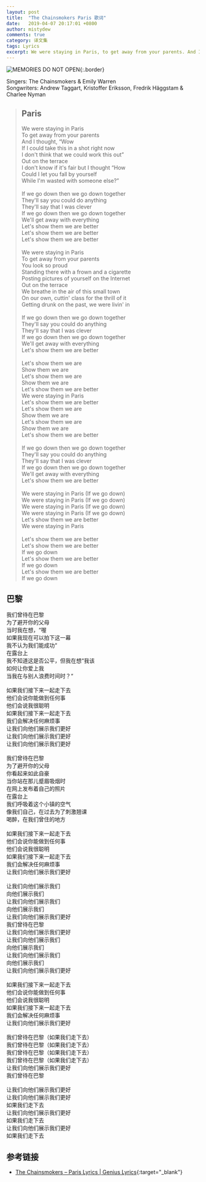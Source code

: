 ```yaml
---
layout: post
title:  "The Chainsmokers Paris 歌词"
date:   2019-04-07 20:17:01 +0800
author: mistydew
comments: true
category: 译文集
tags: Lyrics
excerpt: We were staying in Paris, to get away from your parents. And I thought, “Wow if I could take this in a shot right now, I don't think that we could work this out”. Out on the terrace. I don't know if it's fair but I thought “How could I let you fall by yourself, while I'm wasted with someone else?”
---
```

![MEMORIES DO NOT OPEN](https://is2-ssl.mzstatic.com/image/thumb/Music111/v4/02/81/16/02811613-b75f-7223-cd91-63448af2ffde/source/600x600bb.jpg){:.border}

Singers: The Chainsmokers & Emily Warren<br>
Songwriters: Andrew Taggart, Kristoffer Eriksson, Fredrik Häggstam & Charlee Nyman

<blockquote class="lyric-original">
  <h2>Paris</h2>
  <p>
    We were staying in Paris<br>
    To get away from your parents<br>
    And I thought, “Wow<br>
    If I could take this in a shot right now<br>
    I don't think that we could work this out”<br>
    Out on the terrace<br>
    I don't know if it's fair but I thought “How<br>
    Could I let you fall by yourself<br>
    While I'm wasted with someone else?”<br>
    <br>
    If we go down then we go down together<br>
    They'll say you could do anything<br>
    They'll say that I was clever<br>
    If we go down then we go down together<br>
    We'll get away with everything<br>
    Let's show them we are better<br>
    Let's show them we are better<br>
    Let's show them we are better<br>
    <br>
    We were staying in Paris<br>
    To get away from your parents<br>
    You look so proud<br>
    Standing there with a frown and a cigarette<br>
    Posting pictures of yourself on the Internet<br>
    Out on the terrace<br>
    We breathe in the air of this small town<br>
    On our own, cuttin' class for the thrill of it<br>
    Getting drunk on the past, we were livin' in<br>
    <br>
    If we go down then we go down together<br>
    They'll say you could do anything<br>
    They'll say that I was clever<br>
    If we go down then we go down together<br>
    We'll get away with everything<br>
    Let's show them we are better<br>
    <br>
    Let's show them we are<br>
    Show them we are<br>
    Let's show them we are<br>
    Show them we are<br>
    Let's show them we are better<br>
    We were staying in Paris<br>
    Let's show them we are better<br>
    Let's show them we are<br>
    Show them we are<br>
    Let's show them we are<br>
    Show them we are<br>
    Let's show them we are better<br>
    <br>
    If we go down then we go down together<br>
    They'll say you could do anything<br>
    They'll say that I was clever<br>
    If we go down then we go down together<br>
    We'll get away with everything<br>
    Let's show them we are better<br>
    <br>
    We were staying in Paris (If we go down)<br>
    We were staying in Paris (If we go down)<br>
    We were staying in Paris (If we go down)<br>
    We were staying in Paris (If we go down)<br>
    Let's show them we are better<br>
    We were staying in Paris<br>
    <br>
    Let's show them we are better<br>
    Let's show them we are better<br>
    If we go down<br>
    Let's show them we are better<br>
    If we go down<br>
    Let's show them we are better<br>
    If we go down
  </p>
</blockquote>

<div class="lyric-translation">
  <h2>巴黎</h2>
  <p>
    我们曾待在巴黎<br>
    为了避开你的父母<br>
    当时我在想，“喔<br>
    如果我现在可以拍下这一幕<br>
    我不认为我们能成功“<br>
    在露台上<br>
    我不知道这是否公平，但我在想“我该<br>
    如何让你爱上我<br>
    当我在与别人浪费时间时？“<br>
    <br>
    如果我们接下来一起走下去<br>
    他们会说你能做到任何事<br>
    他们会说我很聪明<br>
    如果我们接下来一起走下去<br>
    我们会解决任何麻烦事<br>
    让我们向他们展示我们更好<br>
    让我们向他们展示我们更好<br>
    让我们向他们展示我们更好<br>
    <br>
    我们曾待在巴黎<br>
    为了避开你的父母<br>
    你看起来如此自豪<br>
    当你站在那儿蹙眉吸烟时<br>
    在网上发布着自己的照片<br>
    在露台上<br>
    我们呼吸着这个小镇的空气<br>
    像我们自己，在过去为了刺激翘课<br>
    喝醉，在我们曾住的地方<br>
    <br>
    如果我们接下来一起走下去<br>
    他们会说你能做到任何事<br>
    他们会说我很聪明<br>
    如果我们接下来一起走下去<br>
    我们会解决任何麻烦事<br>
    让我们向他们展示我们更好<br>
    <br>
    让我们向他们展示我们<br>
    向他们展示我们<br>
    让我们向他们展示我们<br>
    向他们展示我们<br>
    让我们向他们展示我们更好<br>
    我们曾待在巴黎<br>
    让我们向他们展示我们更好<br>
    让我们向他们展示我们<br>
    向他们展示我们<br>
    让我们向他们展示我们<br>
    向他们展示我们<br>
    让我们向他们展示我们更好<br>
    <br>
    如果我们接下来一起走下去<br>
    他们会说你能做到任何事<br>
    他们会说我很聪明<br>
    如果我们接下来一起走下去<br>
    我们会解决任何麻烦事<br>
    让我们向他们展示我们更好<br>
    <br>
    我们曾待在巴黎（如果我们走下去）<br>
    我们曾待在巴黎（如果我们走下去）<br>
    我们曾待在巴黎（如果我们走下去）<br>
    我们曾待在巴黎（如果我们走下去）<br>
    让我们向他们展示我们更好<br>
    我们曾待在巴黎<br>
    <br>
    让我们向他们展示我们更好<br>
    让我们向他们展示我们更好<br>
    如果我们走下去<br>
    让我们向他们展示我们更好<br>
    如果我们走下去<br>
    让我们向他们展示我们更好<br>
    如果我们走下去
  </p>
</div>

## 参考链接

* [The Chainsmokers – Paris Lyrics \| Genius Lyrics](https://genius.com/The-chainsmokers-paris-lyrics){:target="_blank"}
